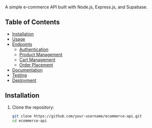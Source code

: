 A simple e-commerce API built with Node.js, Express.js, and Supabase.

## Table of Contents
- [Installation](#installation)
- [Usage](#usage)
- [Endpoints](#endpoints)
  - [Authentication](#authentication)
  - [Product Management](#product-management)
  - [Cart Management](#cart-management)
  - [Order Placement](#order-placement)
- [Documentation](#documentation)
- [Testing](#testing)
- [Deployment](#deployment)

## Installation

1. Clone the repository:
   ```bash
   git clone https://github.com/your-username/ecommerce-api.git
   cd ecommerce-api
